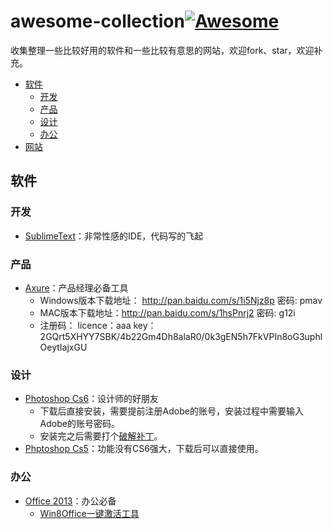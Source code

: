 # awesome-collection[![Awesome](https://cdn.rawgit.com/sindresorhus/awesome/d7305f38d29fed78fa85652e3a63e154dd8e8829/media/badge.svg)](https://github.com/mikemintang/awesome-collection)

收集整理一些比较好用的软件和一些比较有意思的网站，欢迎fork、star，欢迎补充。

- [软件](#软件)
	- [开发](#开发)
	- [产品](#产品)
	- [设计](#设计)
	- [办公](#办公)
- [网站](#网站)

## 软件

### 开发
- [SublimeText](http://www.sublimetext.com/)：非常性感的IDE，代码写的飞起

### 产品
- [Axure](http://www.woshipm.com/xiazai/188927.html)：产品经理必备工具
	- Windows版本下载地址： http://pan.baidu.com/s/1i5Njz8p 密码: pmav
    - MAC版本下载地址：http://pan.baidu.com/s/1hsPnrj2 密码: g12i
	- 注册码：
		licence：aaa 
		key：2GQrt5XHYY7SBK/4b22Gm4Dh8alaR0/0k3gEN5h7FkVPIn8oG3uphlOeytIajxGU
### 设计
- [Photoshop Cs6](http://share.weiyun.com/7b8f68614a0f3f0cc5901d600174edb3)：设计师的好朋友
	- 下载后直接安装，需要提前注册Adobe的账号，安装过程中需要输入Adobe的账号密码。
	- 安装完之后需要打个[破解补丁](http://share.weiyun.com/0e697505ee2ab8e2284764e4826b333c)。
- [Phptoshop Cs5](http://share.weiyun.com/24852dbfb1d46bee3a69e849bf6daae4)：功能没有CS6强大，下载后可以直接使用。

### 办公
- [Office 2013](http://share.weiyun.com/9f9aa9d0a38a7eab810cfe022bd4275a)：办公必备
	- [Win8Office一键激活工具](http://share.weiyun.com/496fb8afdac175e08cb47e9ad453684b)
